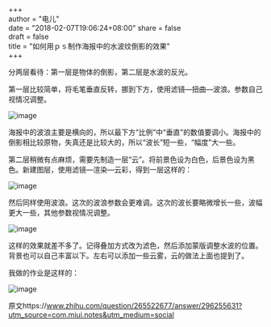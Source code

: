 +++  
author = "电儿"  
date = "2018-02-07T19:06:24+08:00"
share = false  
draft = false  
title = "如何用ｐｓ制作海报中的水波纹倒影的效果"  
+++  

分两层看待：第一层是物体的倒影，第二层是水波的反光。

第一层比较简单，将毛笔垂直反转，挪到下方，使用滤镜—扭曲—波浪。参数自己视情况调整。

![image](http://bucket1-1252834524.cosgz.myqcloud.com/v2-44e7f21c539f4f4fcb1fb50614b6e982_r.jpg)

海报中的波浪主要是横向的，所以最下方“比例”中“垂直”的数值要调小。海报中的倒影相比较原物，失真还是比较大的，所以“波长”短一些，“幅度”大一些。

第二层稍微有点麻烦，需要先制造一层“云”。将前景色设为白色，后景色设为黑色。新建图层，使用滤镜—渲染—云彩，得到一层这样的：

![image](http://bucket1-1252834524.cosgz.myqcloud.com/v2-fe4237b0747cf1f1747136f9de5835fb_r.jpg)

然后同样使用波浪。这次的波浪参数会更难调。这次的波长要略微增长一些，波幅更大一些，其他参数视情况调整。

![image](http://bucket1-1252834524.cosgz.myqcloud.com/v2-791a22d6b27fda57acc98f594999dbda_r.jpg)

这样的效果就差不多了。记得叠加方式改为滤色，然后添加蒙版调整水波的位置。背景也可以自己丰富以下。左右可以添加一些云雾，云的做法上面也提到了。

我做的作业是这样的：

![image](http://bucket1-1252834524.cosgz.myqcloud.com/v2-57b41bf6896ecd53eee242e6d0d65e18_r.jpg)

原文https://www.zhihu.com/question/265522677/answer/296255631?utm_source=com.miui.notes&utm_medium=social